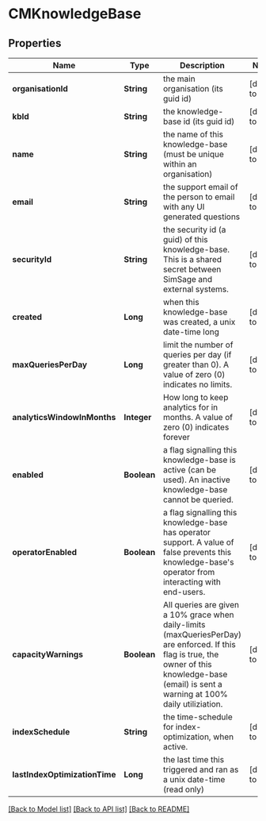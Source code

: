 # CMKnowledgeBase
## Properties

| Name | Type | Description | Notes |
|------------ | ------------- | ------------- | -------------|
| **organisationId** | **String** | the main organisation (its guid id) | [default to null] |
| **kbId** | **String** | the knowledge-base id (its guid id) | [default to null] |
| **name** | **String** | the name of this knowledge-base (must be unique within an organisation) | [default to null] |
| **email** | **String** | the support email of the person to email with any UI generated questions | [default to null] |
| **securityId** | **String** | the security id (a guid) of this knowledge-base.  This is a shared secret between SimSage and external systems. | [default to null] |
| **created** | **Long** | when this knowledge-base was created, a unix date-time long | [default to null] |
| **maxQueriesPerDay** | **Long** | limit the number of queries per day (if greater than 0).  A value of zero (0) indicates no limits. | [default to null] |
| **analyticsWindowInMonths** | **Integer** | How long to keep analytics for in months.  A value of zero (0) indicates forever | [default to null] |
| **enabled** | **Boolean** | a flag signalling this knowledge-base is active (can be used).  An inactive knowledge-base cannot be queried. | [default to null] |
| **operatorEnabled** | **Boolean** | a flag signalling this knowledge-base has operator support.  A value of false prevents this knowledge-base&#39;s operator from interacting with end-users. | [default to null] |
| **capacityWarnings** | **Boolean** | All queries are given a 10% grace when daily-limits (maxQueriesPerDay) are enforced.  If this flag is true, the owner of this knowledge-base (email) is sent a warning at 100% daily utiliziation. | [default to null] |
| **indexSchedule** | **String** | the time-schedule for index-optimization, when active. | [default to null] |
| **lastIndexOptimizationTime** | **Long** | the last time this triggered and ran as a unix date-time (read only) | [default to null] |

[[Back to Model list]](../README.md#documentation-for-models) [[Back to API list]](../README.md#documentation-for-api-endpoints) [[Back to README]](../README.md)

